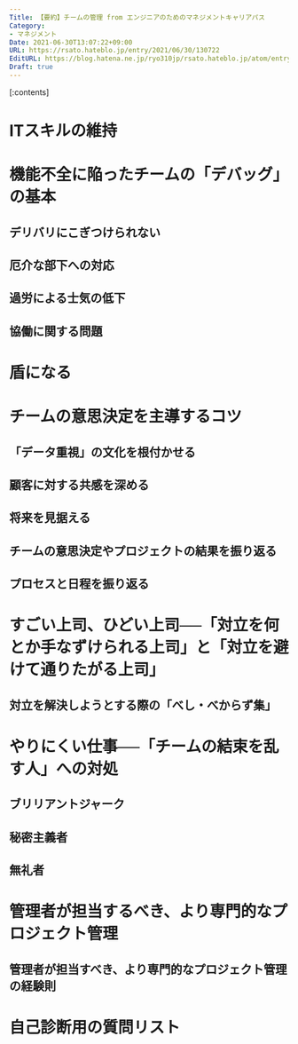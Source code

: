 ```yaml
---
Title: 【要約】チームの管理 from エンジニアのためのマネジメントキャリアパス
Category:
- マネジメント
Date: 2021-06-30T13:07:22+09:00
URL: https://rsato.hateblo.jp/entry/2021/06/30/130722
EditURL: https://blog.hatena.ne.jp/ryo310jp/rsato.hateblo.jp/atom/entry/26006613781585851
Draft: true
---
```


[:contents]

# ITスキルの維持
# 機能不全に陥ったチームの「デバッグ」の基本
## デリバリにこぎつけられない
## 厄介な部下への対応
## 過労による士気の低下
## 協働に関する問題

# 盾になる
# チームの意思決定を主導するコツ
## 「データ重視」の文化を根付かせる
## 顧客に対する共感を深める
## 将来を見据える
## チームの意思決定やプロジェクトの結果を振り返る
## プロセスと日程を振り返る

# すごい上司、ひどい上司──「対立を何とか手なずけられる上司」と「対立を避けて通りたがる上司」
## 対立を解決しようとする際の「べし・べからず集」

# やりにくい仕事──「チームの結束を乱す人」への対処
## ブリリアントジャーク
## 秘密主義者
## 無礼者

# 管理者が担当するべき、より専門的なプロジェクト管理
## 管理者が担当すべき、より専門的なプロジェクト管理の経験則

# 自己診断用の質問リスト
